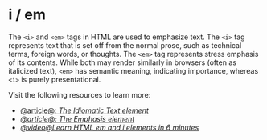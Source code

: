 # i / em

The `<i>` and `<em>` tags in HTML are used to emphasize text. The `<i>` tag represents text that is set off from the normal prose, such as technical terms, foreign words, or thoughts. The `<em>` tag represents stress emphasis of its contents. While both may render similarly in browsers (often as italicized text), `<em>` has semantic meaning, indicating importance, whereas `<i>` is purely presentational.

Visit the following resources to learn more:

- [@article@<i>: The Idiomatic Text element](https://developer.mozilla.org/en-US/docs/Web/HTML/Reference/Elements/i)
- [@article@<em>: The Emphasis element](https://developer.mozilla.org/en-US/docs/Web/HTML/Reference/Elements/em)
- [@video@Learn HTML em and i elements in 6 minutes](https://m.youtube.com/watch?v=yhbzW3y_7KE)